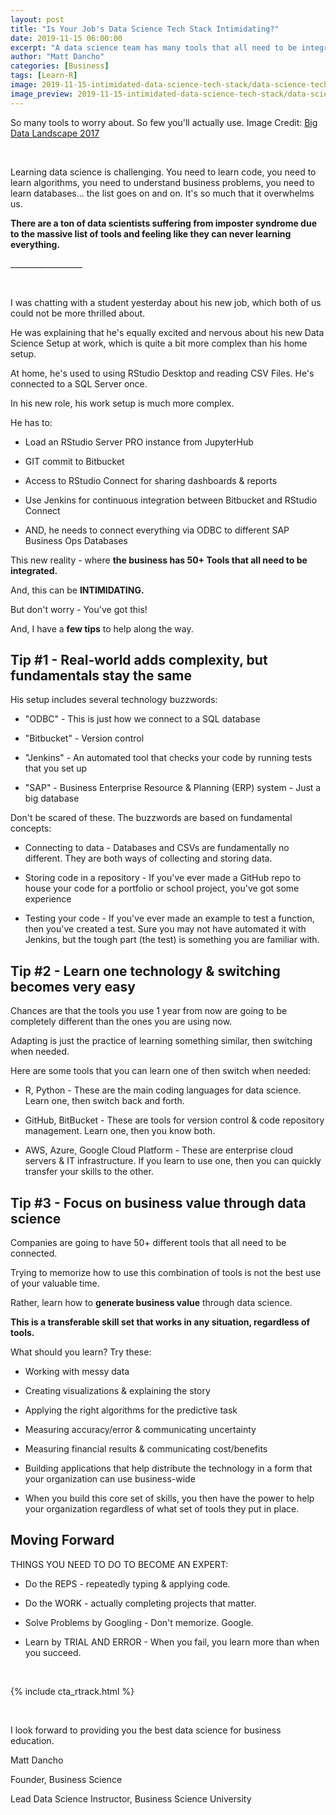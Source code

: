 ```yaml
---
layout: post
title: "Is Your Job's Data Science Tech Stack Intimidating?"
date: 2019-11-15 06:00:00
excerpt: "A data science team has many tools that all need to be integrated. And, this can be INTIMIDATING. Here are some tips to deal with the complexity of a data science tech stack."
author: "Matt Dancho"
categories: [Business]
tags: [Learn-R]
image: 2019-11-15-intimidated-data-science-tech-stack/data-science-tech-stack-cover.jpg
image_preview: 2019-11-15-intimidated-data-science-tech-stack/data-science-tech-stack-preview.jpg
---
```


<p class="text-center small">So many tools to worry about. So few you'll actually use.
Image Credit: <a href="https://medium.com/deliberate-data-science/12-things-i-wish-id-known-before-starting-as-a-data-scientist-45989be6300e">Big Data Landscape 2017</a></p>

<br>

Learning data science is challenging. You need to learn code, you need to learn algorithms, you need to understand business problems, you need to learn databases... the list goes on and on. It's so much that it overwhelms us.

**There are a ton of data scientists suffering from imposter syndrome due to the massive list of tools and feeling like they can never learning everything.**

<p class="text-center">__________________</p>
<br>

I was chatting with a student yesterday about his new job, which both of us could not be more thrilled about. 

He was explaining that he's equally excited and nervous about his new Data Science Setup at work, which is quite a bit more complex than his home setup.

At home, he's used to using RStudio Desktop and reading CSV Files. He's connected to a SQL Server once. 

In his new role, his work setup is much more complex.

He has to:
- Load an RStudio Server PRO instance from JupyterHub

- GIT commit to Bitbucket

- Access to RStudio Connect for sharing dashboards & reports

- Use Jenkins for continuous integration between Bitbucket and RStudio Connect

- AND, he needs to connect everything via ODBC to different SAP Business Ops Databases

This new reality - where **the business has 50+ Tools that all need to be integrated.**

And, this can be **INTIMIDATING.**

But don't worry - You've got this!

And, I have a **few tips** to help along the way. 


## Tip #1 - Real-world adds complexity, but fundamentals stay the same

His setup includes several technology buzzwords:

- "ODBC" - This is just how we connect to a SQL database

- "Bitbucket" - Version control

- "Jenkins" - An automated tool that checks your code by running tests that you set up

- "SAP" - Business Enterprise Resource & Planning (ERP) system - Just a big database

Don't be scared of these. The buzzwords are based on fundamental concepts:

- Connecting to data - Databases and CSVs are fundamentally no different. They are both ways of collecting and storing data.

- Storing code in a repository - If you've ever made a GitHub repo to house your code for a portfolio or school project, you've got some experience

- Testing your code - If you've ever made an example to test a function, then you've created a test. Sure you may not have automated it with Jenkins, but the tough part (the test) is something you are familiar with. 


## Tip #2 - Learn one technology & switching becomes very easy

Chances are that the tools you use 1 year from now are going to be completely different than the ones you are using now. 

Adapting is just the practice of learning something similar, then switching when needed.

Here are some tools that you can learn one of then switch when needed:

- R, Python - These are the main coding languages for data science. Learn one, then switch back and forth. 

- GitHub, BitBucket - These are tools for version control & code repository management. Learn one, then you know both. 

- AWS, Azure, Google Cloud Platform - These are enterprise cloud servers & IT infrastructure. If you learn to use one, then you can quickly transfer your skills to the other.


## Tip #3 - Focus on business value through data science

Companies are going to have 50+ different tools that all need to be connected. 

Trying to memorize how to use this combination of tools is not the best use of your valuable time.

Rather, learn how to **generate business value** through data science.

**This is a transferable skill set that works in any situation, regardless of tools.**

What should you learn? Try these:

- Working with messy data

- Creating visualizations & explaining the story

- Applying the right algorithms for the predictive task

- Measuring accuracy/error & communicating uncertainty

- Measuring financial results & communicating cost/benefits

- Building applications that help distribute the technology in a form that your organization can use business-wide

- When you build this core set of skills, you then have the power to help your organization regardless of what set of tools they put in place. 


## Moving Forward

THINGS YOU NEED TO DO TO BECOME AN EXPERT:

- Do the REPS - repeatedly typing & applying code. 

- Do the WORK - actually completing projects that matter.

- Solve Problems by Googling - Don't memorize. Google. 

- Learn by TRIAL AND ERROR - When you fail, you learn more than when you succeed. 


<br>

{% include cta_rtrack.html %}

<br>

I look forward to providing you the best data science for business education. 

Matt Dancho

Founder, Business Science

Lead Data Science Instructor, Business Science University